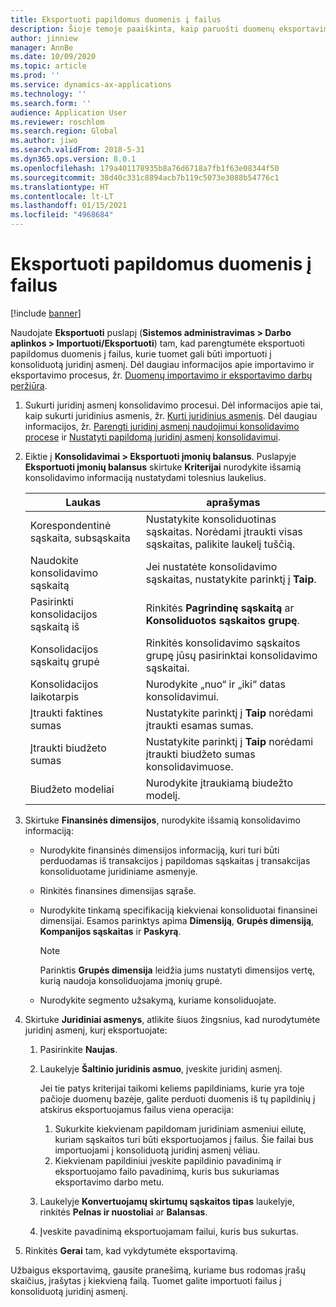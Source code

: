 ```yaml
---
title: Eksportuoti papildomus duomenis į failus
description: Šioje temoje paaiškinta, kaip paruošti duomenų eksportavimą iš „Microsoft Dynamics 365 Finance“ ir tada importuoti juos į konsoliduotą juridinį asmenį.
author: jinniew
manager: AnnBe
ms.date: 10/09/2020
ms.topic: article
ms.prod: ''
ms.service: dynamics-ax-applications
ms.technology: ''
ms.search.form: ''
audience: Application User
ms.reviewer: roschlom
ms.search.region: Global
ms.author: jiwo
ms.search.validFrom: 2018-5-31
ms.dyn365.ops.version: 8.0.1
ms.openlocfilehash: 179a401178935b8a76d6718a7fb1f63e08344f50
ms.sourcegitcommit: 38d40c331c8894acb7b119c5073e3088b54776c1
ms.translationtype: HT
ms.contentlocale: lt-LT
ms.lasthandoff: 01/15/2021
ms.locfileid: "4968684"
---
```

# <a name="export-subsidiary-data-to-files"></a>Eksportuoti papildomus duomenis į failus

[!include [banner](../includes/banner.md)]

Naudojate **Eksportuoti** puslapį (**Sistemos administravimas \> Darbo aplinkos \> Importuoti/Eksportuoti**) tam, kad parengtumėte eksportuoti papildomus duomenis į failus, kurie tuomet gali būti importuoti į konsoliduotą juridinį asmenį. Dėl daugiau informacijos apie importavimo ir eksportavimo procesus, žr. [Duomenų importavimo ir eksportavimo darbų peržiūra](../../fin-ops-core/dev-itpro/data-entities/data-import-export-job.md).

1. Sukurti juridinį asmenį konsolidavimo procesui. Dėl informacijos apie tai, kaip sukurti juridinius asmenis, žr. [Kurti juridinius asmenis](../../fin-ops-core/fin-ops/organization-administration/tasks/create-legal-entity.md). Dėl daugiau informacijos, žr. [Parengti juridinį asmenį naudojimui konsolidavimo procese](prepare-company-for-consolidation.md) ir [Nustatyti papildomą juridinį asmenį konsolidavimui](set-up-subsidiary-company-for-consolidation.md). 

2. Eiktie į **Konsolidavimai \> Eksportuoti įmonių balansus**. Puslapyje **Eksportuoti įmonių balansus** skirtuke **Kriterijai** nurodykite išsamią konsolidavimo informaciją nustatydami tolesnius laukelius.

    | Laukas                             | aprašymas |
    |-----------------------------------|-------|
    | Korespondentinė sąskaita, subsąskaita                      | Nustatykite konsoliduotinas sąskaitas. Norėdami įtraukti visas sąskaitas, palikite laukelį tuščią. |
    | Naudokite konsolidavimo sąskaitą         | Jei nustatėte konsolidavimo sąskaitas, nustatykite parinktį į **Taip**. |
    | Pasirinkti konsolidacijos sąskaitą iš | Rinkitės **Pagrindinę sąskaitą** ar **Konsoliduotos sąskaitos grupę**. |
    | Konsolidacijos sąskaitų grupė       | Rinkitės konsolidavimo sąskaitos grupę jūsų pasirinktai konsolidavimo sąskaitai. |
    | Konsolidacijos laikotarpis              | Nurodykite „nuo“ ir „iki“ datas konsolidavimui. |
    | Įtraukti faktines sumas            | Nustatykite parinktį į **Taip** norėdami įtraukti esamas sumas. |
    | Įtraukti biudžeto sumas            | Nustatykite parinktį į **Taip** norėdami įtraukti biudžeto sumas konsolidavimuose. |
    | Biudžeto modeliai                     | Nurodykite įtraukiamą biudežto modelį. |

3. Skirtuke **Finansinės dimensijos**, nurodykite išsamią konsolidavimo informaciją:

    - Nurodykite finansinės dimensijos informaciją, kuri turi būti perduodamas iš transakcijos į papildomas sąskaitas į transakcijas konsoliduotame juridiniame asmenyje.
    - Rinkitės finansines dimensijas sąraše.
    - Nurodykite tinkamą specifikaciją kiekvienai konsoliduotai finansinei dimensijai. Esamos parinktys apima **Dimensiją**, **Grupės dimensiją**, **Kompanijos sąskaitas** ir **Paskyrą**.

        > [!NOTE]
        > Parinktis **Grupės dimensija** leidžia jums nustatyti dimensijos vertę, kurią naudoja konsoliduojama įmonių grupė.

    - Nurodykite segmento užsakymą, kuriame konsoliduojate.

4. Skirtuke **Juridiniai asmenys**, atlikite šiuos žingsnius, kad nurodytumėte juridinį asmenį, kurį eksportuojate:

    1. Pasirinkite **Naujas**.
    2. Laukelyje **Šaltinio juridinis asmuo**, įveskite juridinį asmenį.

        Jei tie patys kriterijai taikomi keliems papildiniams, kurie yra toje pačioje duomenų bazėje, galite perduoti duomenis iš tų papildinių į atskirus eksportuojamus failus viena operacija:

        1. Sukurkite kiekvienam papildomam juridiniam asmeniui eilutę, kuriam sąskaitos turi būti eksportuojamos į failus. Šie failai bus importuojami į konsoliduotą juridinį asmenį vėliau.
        2. Kiekvienam papildiniui įveskite papildinio pavadinimą ir eksportuojamo failo pavadinimą, kuris bus sukuriamas eksportavimo darbo metu.

    3. Laukelyje **Konvertuojamų skirtumų sąskaitos tipas** laukelyje, rinkitės **Pelnas ir nuostoliai** ar **Balansas**.
    4. Įveskite pavadinimą eksportuojamam failui, kuris bus sukurtas.

5. Rinkitės **Gerai** tam, kad vykdytumėte eksportavimą.

Užbaigus eksportavimą, gausite pranešimą, kuriame bus rodomas įrašų skaičius, įrašytas į kiekvieną failą. Tuomet galite importuoti failus į konsoliduotą juridinį asmenį.
